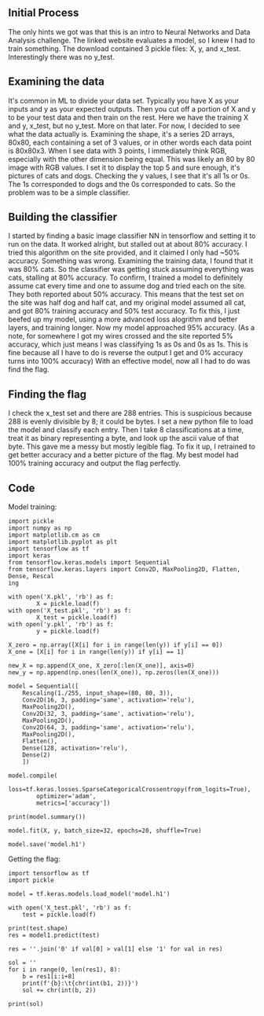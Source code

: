## Initial Process
The only hints we got was that this is an intro to Neural Networks and Data Analysis challenge.
The linked website evaluates a model, so I knew I had to train something.
The download contained 3 pickle files: X, y, and x_test. 
Interestingly there was no y_test.

## Examining the data
It's common in ML to divide your data set. 
Typically you have X as your inputs and y as your expected outputs.
Then you cut off a portion of X and y to be your test data and then train on the rest.
Here we have the training X and y, x_test, but no y_test.
More on that later.
For now, I decided to see what the data actually is. 
Examining the shape, it's a series 2D arrays, 80x80, each containing a set of 3 values, or in other words each data point is 80x80x3.
When I see data with 3 points, I immediately think RGB, especially with the other dimension being equal.
This was likely an 80 by 80 image with RGB values. 
I set it to display the top 5 and sure enough, it's pictures of cats and dogs. 
Checking the y values, I see that it's all 1s or 0s.
The 1s corresponded to dogs and the 0s corresponded to cats.
So the problem was to be a simple classifier.

## Building the classifier
I started by finding a basic image classifier NN in tensorflow and setting it to run on the data. 
It worked alright, but stalled out at about 80% accuracy.
I tried this algorithm on the site provided, and it claimed I only had ~50% accuracy. 
Something was wrong.
Examining the training data, I found that it was 80% cats. 
So the classifier was getting stuck assuming everything was cats, stalling at 80% accuracy.
To confirm, I trained a model to definitely assume cat every time and one to assume dog and tried each on the site.
They both reported about 50% accuracy.
This means that the test set on the site was half dog and half cat, and my original model assumed all cat, and got 80% training accuracy and 50% test accuracy.
To fix this, I just beefed up my model, using a more advanced loss alogrithm and better layers, and training longer. 
Now my model approached 95% accuracy.
(As a note, for somewhere I got my wires crossed and the site reported 5% accuracy, which just means I was classifying 1s as 0s and 0s as 1s.
This is fine because all I have to do is reverse the output I get and 0% accuracy turns into 100% accuracy)
With an effective model, now all I had to do was find the flag.

## Finding the flag
I check the x_test set and there are 288 entries.
This is suspicious because 288 is evenly divisible by 8; it could be bytes.
I set a new python file to load the model and classify each entry. 
Then I take 8 classifications at a time, treat it as binary representing a byte, and look up the ascii value of that byte.
This gave me a messy but mostly legible flag.
To fix it up, I retrained to get better accuracy and a better picture of the flag. 
My best model had 100% training accuracy and output the flag perfectly.

## Code
Model training:
```
import pickle
import numpy as np
import matplotlib.cm as cm
import matplotlib.pyplot as plt
import tensorflow as tf
import keras
from tensorflow.keras.models import Sequential
from tensorflow.keras.layers import Conv2D, MaxPooling2D, Flatten, Dense, Rescal                                                                                                             ing

with open('X.pkl', 'rb') as f:
        X = pickle.load(f)
with open('X_test.pkl', 'rb') as f:
        X_test = pickle.load(f)
with open('y.pkl', 'rb') as f:
        y = pickle.load(f)

X_zero = np.array([X[i] for i in range(len(y)) if y[i] == 0])
X_one = [X[i] for i in range(len(y)) if y[i] == 1]

new_X = np.append(X_one, X_zero[:len(X_one)], axis=0)
new_y = np.append(np.ones(len(X_one)), np.zeros(len(X_one)))

model = Sequential([
    Rescaling(1./255, input_shape=(80, 80, 3)),
    Conv2D(16, 3, padding='same', activation='relu'),
    MaxPooling2D(),
    Conv2D(32, 3, padding='same', activation='relu'),
    MaxPooling2D(),
    Conv2D(64, 3, padding='same', activation='relu'),
    MaxPooling2D(),
    Flatten(),
    Dense(128, activation='relu'),
    Dense(2)
    ])

model.compile(
        loss=tf.keras.losses.SparseCategoricalCrossentropy(from_logits=True),
        optimizer='adam',
        metrics=['accuracy'])

print(model.summary())

model.fit(X, y, batch_size=32, epochs=20, shuffle=True)

model.save('model.h1')
```
Getting the flag:
```
import tensorflow as tf
import pickle

model = tf.keras.models.load_model('model.h1')

with open('X_test.pkl', 'rb') as f:
    test = pickle.load(f)

print(test.shape)
res = model1.predict(test)

res = ''.join('0' if val[0] > val[1] else '1' for val in res)

sol = ''
for i in range(0, len(res1), 8):
    b = res1[i:i+8]
    print(f'{b}:\t{chr(int(b1, 2))}')
    sol += chr(int(b, 2))

print(sol)
```
